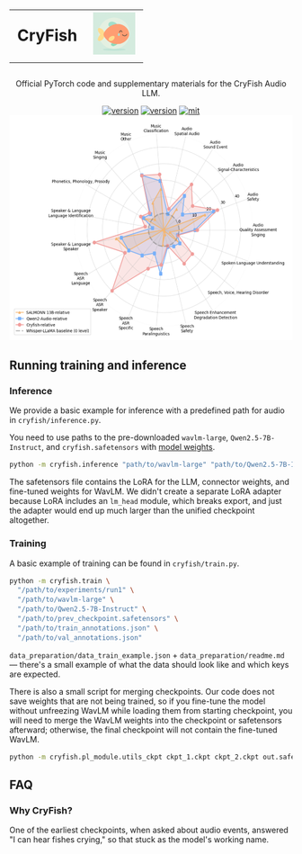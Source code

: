 
<div align="center">
    <h1>
    <table style="border: none;">
  <tr>
    <td style="border: none;">CryFish</td>
    <td style="border: none;"><img src="media/logo.png" alt="logo" height="75"></td>
  </tr>
</table>
    </h1>
    <p>
    Official PyTorch code and supplementary materials for the CryFish Audio LLM.
    </p>
    <a href=""><img src="https://img.shields.io/badge/arXiv-soon-b31b1b" alt="version"></a>
    <a href="https://huggingface.co/theio/CryFish"><img src="https://img.shields.io/badge/Cryfish-🤗-ffcc66" alt="version"></a>
    <a href="https://www.apache.org/licenses/LICENSE-2.0"><img src="https://img.shields.io/badge/License-Apache%202.0-blue.svg" alt="mit"></a>
</div>


<div align="center">
<img src="media/rose_metrics.png" alt="metrics" style="height: 400px;">
</div>

## Running training and inference

### Inference
We provide a basic example for inference with a predefined path for audio in `cryfish/inference.py`.


You need to use paths to the pre-downloaded `wavlm-large`, `Qwen2.5-7B-Instruct`, and `cryfish.safetensors` with [model weights](https://huggingface.co/theio/CryFish).


```bash
python -m cryfish.inference "path/to/wavlm-large" "path/to/Qwen2.5-7B-Instruct" --ckpt "/path/to/cryfish.safetensors"

```
The safetensors file contains the LoRA for the LLM, connector weights, and fine-tuned weights for WavLM. We didn't create a separate LoRA adapter because LoRA includes an `lm_head` module, which breaks export, and just the adapter would end up much larger than the unified checkpoint altogether.

### Training
A basic example of training can be found in `cryfish/train.py`.
```bash
python -m cryfish.train \
  "/path/to/experiments/run1" \
  "/path/to/wavlm-large" \
  "/path/to/Qwen2.5-7B-Instruct" \
  "/path/to/prev_checkpoint.safetensors" \
  "/path/to/train_annotations.json" \
  "/path/to/val_annotations.json"
```

`data_preparation/data_train_example.json` + `data_preparation/readme.md` — there's a small example of what the data should look like and which keys are expected.


There is also a small script for merging checkpoints. Our code does not save weights that are not being trained, so if you fine-tune the model without unfreezing WavLM while loading them from starting checkpoint, you will need to merge the WavLM weights into the checkpoint or safetensors afterward; otherwise, the final checkpoint will not contain the fine-tuned WavLM.
```bash
python -m cryfish.pl_module.utils_ckpt ckpt_1.ckpt ckpt_2.ckpt out.safetensors
```

## FAQ

### Why CryFish?

One of the earliest checkpoints, when asked about audio events, answered "I can hear fishes crying," so that stuck as the model's working name.
